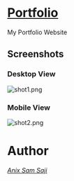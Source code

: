 # [Portfolio](https://anixsam.github.io/portfolio/)

My Portfolio Website

## Screenshots

### Desktop View

![shot1.png](https://github.com/anixsam/portfolio/blob/main/screenshots/shot1.png)

### Mobile View

![shot2.png](https://github.com/anixsam/portfolio/blob/main/screenshots/shot2.jpg)

# Author

*[Anix Sam Saji](https://www.linkedin.com/in/anixsamsaji/)*
